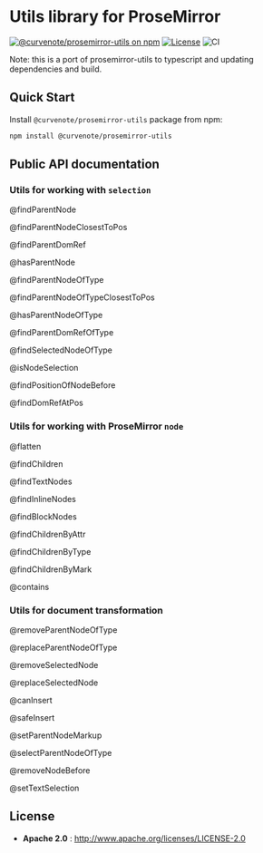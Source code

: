 # Utils library for ProseMirror

[![@curvenote/prosemirror-utils on npm](https://img.shields.io/npm/v/@curvenote/prosemirror-utils.svg)](https://www.npmjs.com/package/@curvenote/prosemirror-utils)
[![License](https://img.shields.io/npm/l/curvenote/prosemirror-utils.svg?style=flat-square)](http://www.apache.org/licenses/LICENSE-2.0)
![CI](https://github.com/curvenote/prosemirror-utils/workflows/CI/badge.svg)

Note: this is a port of prosemirror-utils to typescript and updating dependencies and build.

## Quick Start

Install `@curvenote/prosemirror-utils` package from npm:

```sh
npm install @curvenote/prosemirror-utils
```

## Public API documentation

### Utils for working with `selection`

@findParentNode

@findParentNodeClosestToPos

@findParentDomRef

@hasParentNode

@findParentNodeOfType

@findParentNodeOfTypeClosestToPos

@hasParentNodeOfType

@findParentDomRefOfType

@findSelectedNodeOfType

@isNodeSelection

@findPositionOfNodeBefore

@findDomRefAtPos

### Utils for working with ProseMirror `node`

@flatten

@findChildren

@findTextNodes

@findInlineNodes

@findBlockNodes

@findChildrenByAttr

@findChildrenByType

@findChildrenByMark

@contains

### Utils for document transformation

@removeParentNodeOfType

@replaceParentNodeOfType

@removeSelectedNode

@replaceSelectedNode

@canInsert

@safeInsert

@setParentNodeMarkup

@selectParentNodeOfType

@removeNodeBefore

@setTextSelection

## License

- **Apache 2.0** : http://www.apache.org/licenses/LICENSE-2.0
